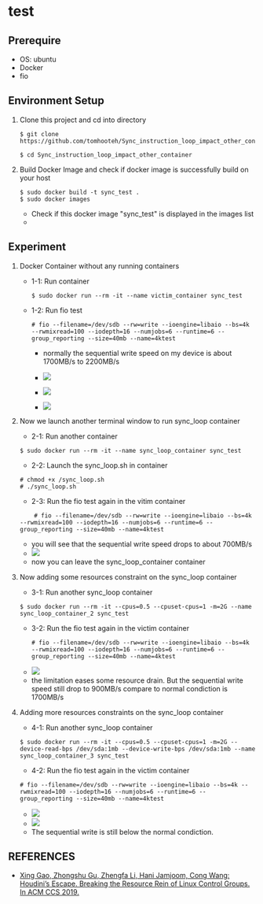 # test

## Prerequire
- OS: ubuntu
- Docker
- fio

## Environment Setup
1. Clone this project and cd into directory
    ```
    $ git clone https://github.com/tomhooteh/Sync_instruction_loop_impact_other_container.git

    $ cd Sync_instruction_loop_impact_other_container
    ```
2. Build Docker Image and check if docker image is successfully build on your host
    ```
    $ sudo docker build -t sync_test .
    $ sudo docker images
    ```
    - Check if this docker image "sync_test" is displayed in the images list
    - 
## Experiment
1. Docker Container without any running containers
    - 1-1: Run container
        ```
        $ sudo docker run --rm -it --name victim_container sync_test
        ```
    - 1-2: Run fio test
        ```
        # fio --filename=/dev/sdb --rw=write --ioengine=libaio --bs=4k --rwmixread=100 --iodepth=16 --numjobs=6 --runtime=6 --group_reporting --size=40mb --name=4ktest
        ```
        - normally the sequential write speed on my device is about 1700MB/s to 2200MB/s
        - ![](https://i.imgur.com/eOGYc9E.png)

        - ![](https://i.imgur.com/UME10ZK.png)

        - ![](https://i.imgur.com/tYaENBJ.png)
2. Now we launch another terminal window to run sync_loop container
    - 2-1: Run another container
    ```
    $ sudo docker run --rm -it --name sync_loop_container sync_test
    ```
    
    - 2-2: Launch the sync_loop.sh in container
    ```
    # chmod +x /sync_loop.sh
    # ./sync_loop.sh
    ```
    
    - 2-3: Run the fio test again in the vitim container
    ```
        # fio --filename=/dev/sdb --rw=write --ioengine=libaio --bs=4k --rwmixread=100 --iodepth=16 --numjobs=6 --runtime=6 --group_reporting --size=40mb --name=4ktest
    ```
    - you will see that the sequential write speed drops to about 700MB/s
    - ![](https://i.imgur.com/k1xP1LS.png)
    - now you can leave the sync_loop_container container
 3. Now adding some resources constraint on the sync_loop container
    - 3-1: Run another sync_loop container
    ```
    $ sudo docker run --rm -it --cpus=0.5 --cpuset-cpus=1 -m=2G --name sync_loop_container_2 sync_test
    ```
    - 3-2: Run the fio test again in the victim container
        ```
        # fio --filename=/dev/sdb --rw=write --ioengine=libaio --bs=4k --rwmixread=100 --iodepth=16 --numjobs=6 --runtime=6 --group_reporting --size=40mb --name=4ktest
        ```
    - ![](https://i.imgur.com/3iuWSkq.png)
    - the limitation eases some resource drain. But the sequential write speed still drop to 900MB/s compare to normal condiction is 1700MB/s
 
 4. Adding more resources constraints on the sync_loop container
    - 4-1: Run another sync_loop container
    ```
    $ sudo docker run --rm -it --cpus=0.5 --cpuset-cpus=1 -m=2G --device-read-bps /dev/sda:1mb --device-write-bps /dev/sda:1mb --name sync_loop_container_3 sync_test
    ```
    - 4-2: Run the fio test again in the victim container
    ```
    # fio --filename=/dev/sdb --rw=write --ioengine=libaio --bs=4k --rwmixread=100 --iodepth=16 --numjobs=6 --runtime=6 --group_reporting --size=40mb --name=4ktest
    ```
    - ![](https://i.imgur.com/85rQC7w.png)
    - ![](https://i.imgur.com/RmCqLGG.png)
    - The sequential write is still below the normal condiction.
 

## REFERENCES
- [Xing Gao, Zhongshu Gu, Zhengfa Li, Hani Jamjoom, Cong Wang: Houdini’s Escape. Breaking the Resource Rein of Linux Control Groups. In ACM CCS 2019.](https://gzs715.github.io/pubs/HOUDINI_CCS19.pdf)
